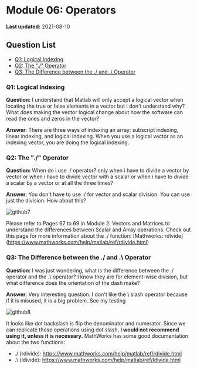 # Module 06: Operators

**Last updated:** 2021-08-10

## Question List
- [Q1: Logical Indexing](#Q1)
- [Q2: The "./" Operator](#Q2)
- [Q3: The Difference between the ./ and .\ Operator](#Q3)

### Q1: Logical Indexing <a name="Q1"></a> 
**Question:** I understand that Matlab will only accept a logical vector when locating the true or false elements in a vector but I don't understand why? What does making the vector logical change about how the software can read the ones and zeros in the vector?

**Answer**: There are three ways of indexing an array: subscript indexing, linear indexing, and logical indexing. When you use a logical vector as an indexing vector, you are doing the logical indexing.

### Q2: The "./" Operator <a name="Q2"></a> 
**Question:** When do i use ./ operator? only when i have to divide a vector by vector or when i have to divide vector with a scalar or when i have to divide a scalar by a vector or at all the three times?

**Answer**: You don't have to use ./ for vector and scalar division. You can use just the division. How about this? 

![github7](../img/github7.png)


Please refer to Pages 67 to 69 in Module 2: Vectors and Matrices to understand the differences between Scalar and Array operations.
Check out this page for more information about the ./ function: [Mathworks: rdivide] (https://www.mathworks.com/help/matlab/ref/rdivide.html) 

### Q3: The Difference between the ./ and .\ Operator <a name="Q3"></a> 
**Question:** I was just wondering, what is the difference between the ./ operator and the .\ operator? I know they are for element-wise division, but what difference does the orientation of the dash make?

**Answer**: Very interesting question. I don't like the \ slash operator because if it is misused, it is a big problem..See my testing

![github8](../img/github8.png)

It looks like dot backslash is flip the denominator and numerator. 
Since we can replicate those operations using dot slash, **I would not recommend using it, unless it is necessary.** 
MathWorks has some good documentation about the two functions: 
* ./ (rdivide): https://www.mathworks.com/help/matlab/ref/rdivide.html 
* .\ (ldivide): https://www.mathworks.com/help/matlab/ref/ldivide.html 
